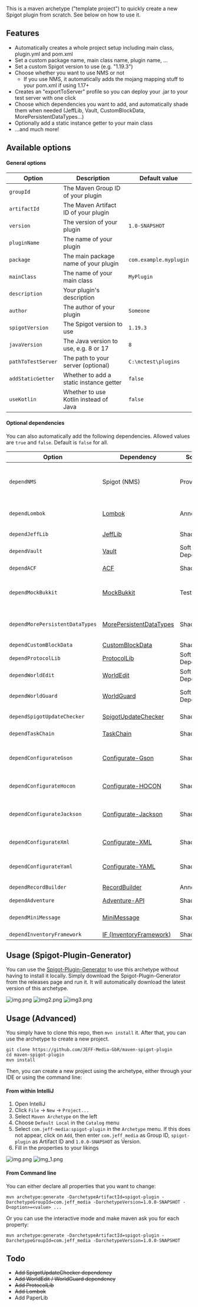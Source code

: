 This is a maven archetype ("template project") to quickly create a new Spigot plugin from scratch. See below on how to use it.

## Features

- Automatically creates a whole project setup including main class, plugin.yml and pom.xml
- Set a custom package name, main class name, plugin name, ...
- Set a custom Spigot version to use (e.g. "1.19.3")
- Choose whether you want to use NMS or not
    - If you use NMS, it automatically adds the mojang mapping stuff to your pom.xml if using 1.17+
- Creates an "exportToServer" profile so you can deploy your .jar to your test server with one click
- Choose which dependencies you want to add, and automatically shade them when needed (JeffLib, Vault, CustomBlockData,
  MorePersistentDataTypes...)
- Optionally add a static instance getter to your main class
- ...and much more!

## Available options

#### General options

| Option               | Description                             | Default value          |
|----------------------|-----------------------------------------|------------------------|
| `groupId`            | The Maven Group ID of your plugin       |                        |
| `artifactId`         | The Maven Artifact ID of your plugin    |                        |
| `version`            | The version of your plugin              | `1.0-SNAPSHOT`         |
| `pluginName`         | The name of your plugin                 |                        |
| `package`            | The main package name of your plugin    | `com.example.myplugin` |
| `mainClass`          | The name of your main class             | `MyPlugin`             |
| `description`        | Your plugin's description               |                        |
| `author`             | The author of your plugin               | `Someone`              |
| `spigotVersion`      | The Spigot version to use               | `1.19.3`               |
| `javaVersion`        | The Java version to use, e.g. 8 or 17   | `8`                    |
| `pathToTestServer`   | The path to your server (optional)      | `C:\mctest\plugins`    |
| `addStaticGetter`    | Whether to add a static instance getter | `false`                |
| `useKotlin`          | Whether to use Kotlin instead of Java   | `false`                |

#### Optional dependencies

You can also automatically add the following dependencies. Allowed values are `true` and `false`. Default is `false` for all.

| Option                          | Dependency                                                                           | Scope       | Description                                                                 |
|---------------------------------|--------------------------------------------------------------------------------------|-------------|-----------------------------------------------------------------------------|
| `dependNMS`                     | Spigot (NMS)                                                                         | Provided    | Allows accessing CraftBukit and NMS classes + automatic remapping for 1.17+ |
| `dependLombok`                  | [Lombok](https://projectlombok.org/)                                                 | Annotation  | Annotation-based library to reduce boilerplate code                         |
| `dependJeffLib`                 | [JeffLib](https://github.com/JEFF-Media-GbR/JeffLib)                                 | Shaded      | General-purpose library                                                     |
| `dependVault`                   | [Vault](https://github.com/milkbowl/Vault)                                           | Soft-Depend | Permissions, Chat & Economy API                                             |
| `dependACF`                     | [ACF](https://github.com/aikar/commands)                                             | Shaded      | Command framework                                                           |
| `dependMockBukkit`              | [MockBukkit](https://github.com/MockBukkit/MockBukkit)                               | Test        | Unit testing. Automatically creates an example test, too.                   |
| `dependMorePersistentDataTypes` | [MorePersistentDataTypes](https://github.com/JEFF-Media-GbR/MorePersistentDataTypes) | Shaded      | More PersistentDataTypes + Collections, Maps & Arrays for PDC               |
| `dependCustomBlockData`         | [CustomBlockData](https://github.com/JEFF-Media-GbR/CustomBlockData)                 | Shaded      | PDC for Blocks                                                              |
| `dependProtocolLib`             | [ProtocolLib](https://github.com/dmulloy2/ProtocolLib)                               | Soft-Depend | Packet sending & listening library                                          |
| `dependWorldEdit`               | [WorldEdit](https://worldedit.enginehub.org/en/latest/api/)                          | Soft-Depend | WorldEdit API                                                               |
| `dependWorldGuard`              | [WorldGuard](https://worldguard.enginehub.org/en/latest/developer/)                  | Soft-Depend | WorldGuard API (includes WorldEdit API)                                     |
| `dependSpigotUpdateChecker`     | [SpigotUpdateChecker](https://github.com/JEFF-Media-GbR/Spigot-UpdateChecker)        | Shaded      | Powerful Update checker library                                             |
| `dependTaskChain`               | [TaskChain](https://github.com/aikar/TaskChain)                                      | Shaded      | Control Flow framework                                                      |
| `dependConfigurateGson`         | [Configurate-Gson](https://github.com/SpongePowered/Configurate/)                    | Shaded      | Simple configuration library for JSON using Gson                            |
| `dependConfigurateHocon`        | [Configurate-HOCON](https://github.com/SpongePowered/Configurate/)                   | Shaded      | Simple configuration library for HOCON                                      |
| `dependConfigurateJackson`      | [Configurate-Jackson](https://github.com/SpongePowered/Configurate/)                 | Shaded      | Simple configuration library for JSON using Jackson                         |
| `dependConfigurateXml`          | [Configurate-XML](https://github.com/SpongePowered/Configurate/)                     | Shaded      | Simple configuration library for XML                                        |
| `dependConfigurateYaml`         | [Configurate-YAML](https://github.com/SpongePowered/Configurate/)                    | Shaded      | Simple configuration library for YAML                                       |
| `dependRecordBuilder`           | [RecordBuilder](https://github.com/Randgalt/record-builder)                          | Annotation  | RecordBuilder library                                                       |
| `dependAdventure`               | [Adventure-API](https://docs.adventure.kyori.net/)                                   | Shaded      | Adventure API                                                               |
| `dependMiniMessage`             | [MiniMessage](https://docs.adventure.kyori.net/minimessage.html)                     | Shaded      | MiniMessage API (includes Adventure API)                                    |
| `dependInventoryFramework`      | [IF (InventoryFramework)](https://github.com/stefvanschie/IF/)                       | Shaded      | GUI library                                                                 |


<!--
| Allowed values                          
|-----------------------------------------
| Any valid Maven Group ID                
| Any valid Maven Artifact ID             
|                                         
| Any valid plugin name (`[a-zA-Z0-9_]+`) 
|                                         
|                                         
| Any valid Java package name             
| Any valid Java class name               
| Any valid Spigot version                
| Any valid Java version                  
| Any valid path                          
 | `true` or `false`                      
| `true` or `false`                       
| `true` or `false`                       
| `true` or `false`                       
| `true` or `false`                       
| `true` or `false`                       
    | `true` or `false`                   
| `true` or `false`                       
-->

## Usage (Spigot-Plugin-Generator)

You can use the [Spigot-Plugin-Generator](https://github.com/JEFF-Media-GbR/Spigot-Plugin-Generator) to use this archetype without having to install it locally. Simply download the Spigot-Plugin-Generator from the releases page and run it. It will automatically download the latest version of this archetype.

![img.png](img/img.png)
![img2.png](img/img2.png)
![img3.png](img/img3.png)

## Usage (Advanced)

You simply have to clone this repo, then `mvn install` it. After that, you can use the archetype to create a new
project.

```shell
git clone https://github.com/JEFF-Media-GbR/maven-spigot-plugin
cd maven-spigot-plugin
mvn install
```

Then, you can create a new project using the archetype, either through your IDE or using the command line:

#### From within IntelliJ

1. Open IntelliJ
2. Click `File` -> `New` -> `Project...`
3. Select `Maven Archetype` on the left
4. Choose `Default Local` in the `Catalog` menu
5. Select `com.jeff-media:spigot-plugin` in the `Archetype` menu. If this does not appear, click on `Add`, then enter `com.jeff_media` as Group ID, `spigot-plugin` as Artifact ID and `1.0.0-SNAPSHOT` as Version.
6. Fill in the properties to your likings

![img.png](img/intellij_create_project.png)
![img_1.png](img/intellij_add_archetype.png)

#### From Command line

You can either declare all properties that you want to change:
```shell
mvn archetype:generate -DarchetypeArtifactId=spigot-plugin -DarchetypeGroupId=com.jeff_media -DarchetypeVersion=1.0.0-SNAPSHOT -D<option>=<value> ...
```

Or you can use the interactive mode and make maven ask you for each property:
```shell
mvn archetype:generate -DarchetypeArtifactId=spigot-plugin -DarchetypeGroupId=com.jeff_media -DarchetypeVersion=1.0.0-SNAPSHOT
```

## Todo
- ~~Add SpigotUpdateChecker dependency~~
- ~~Add WorldEdit / WorldGuard dependency~~
- ~~Add ProtocolLib~~
- ~~Add Lombok~~
- Add PaperLib